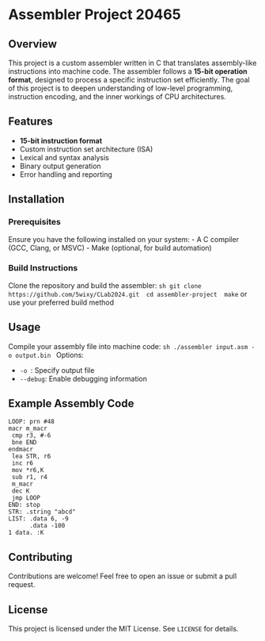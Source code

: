 # Assembler Project 20465
 ## Overview 
 This project is a custom assembler written in C that translates assembly-like instructions into machine code. The assembler follows a **15-bit operation format**, designed to process a specific instruction set efficiently. The goal of this project is to deepen understanding of low-level programming, instruction encoding, and the inner workings of CPU architectures. 
 ## Features 
 - **15-bit instruction format** 
 - Custom instruction set architecture (ISA) 
 - Lexical and syntax analysis 
 - Binary output generation 
 - Error handling and reporting 
 ## Installation 
 ### Prerequisites 
 Ensure you have the following installed on your system: - A C compiler (GCC, Clang, or MSVC) - Make (optional, for build automation) 
 ### Build Instructions 
 Clone the repository and build the assembler: ```sh git clone https://github.com/5wixy/CLab2024.git 
 cd assembler-project 
 make```  or use your preferred build method
 ## Usage 
 Compile your assembly file into machine code: ```sh ./assembler input.asm -o output.bin ``` Options: 
 - `-o `: Specify output file 
 - `--debug`: Enable debugging information 
 ## Example Assembly Code
```MAIN: add r3, LIST
LOOP: prn #48
macr m_macr
 cmp r3, #-6
 bne END
endmacr
 lea STR, r6
 inc r6
 mov *r6,K
 sub r1, r4
 m_macr
 dec K
 jmp LOOP
END: stop
STR: .string "abcd"
LIST: .data 6, -9
      .data -100
1 data. :K
```


 ## Contributing 
 Contributions are welcome! Feel free to open an issue or submit a pull request. 
 ## License 
 This project is licensed under the MIT License. See `LICENSE` for details.
